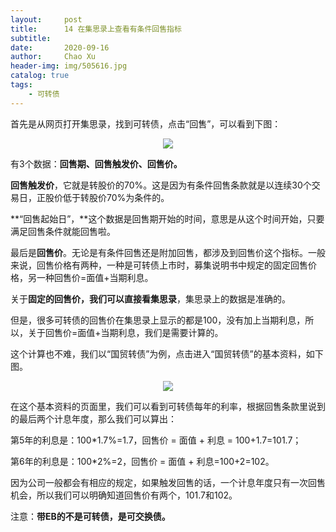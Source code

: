 ```yaml
---
layout:     post
title:      14 在集思录上查看有条件回售指标
subtitle:   
date:       2020-09-16
author:     Chao Xu
header-img: img/505616.jpg
catalog: true
tags:
    - 可转债
---
```


首先是从网页打开集思录，找到可转债，点击“回售”，可以看到下图：

<p align="center">
    <img src = "https://i.loli.net/2020/09/28/clO1AdsIxPpYhTn.png">
</p>

有3个数据：**回售期、回售触发价、回售价。**

**回售触发价**，它就是转股价的70%。这是因为有条件回售条款就是以连续30个交易日，正股价低于转股价70%为条件的。

**“回售起始日”，**这个数据是回售期开始的时间，意思是从这个时间开始，只要满足回售条件就能回售啦。

最后是**回售价**。无论是有条件回售还是附加回售，都涉及到回售价这个指标。一般来说，回售价格有两种，一种是可转债上市时，募集说明书中规定的固定回售价格，另一种回售价=面值+当期利息。

关于**固定的回售价，我们可以直接看集思录**，集思录上的数据是准确的。

但是，很多可转债的回售价在集思录上显示的都是100，没有加上当期利息，所以，关于回售价=面值+当期利息，我们是需要计算的。

这个计算也不难，我们以“国贸转债”为例，点击进入“国贸转债”的基本资料，如下图。

<p align="center">
    <img src = "https://i.loli.net/2020/09/28/oUyWpKYwGqVt6uN.png">
</p>

在这个基本资料的页面里，我们可以看到可转债每年的利率，根据回售条款里说到的最后两个计息年度，那么我们可以算出：

第5年的利息是：100*1.7%=1.7，回售价 = 面值 + 利息 = 100+1.7=101.7；

第6年的利息是：100*2%=2，回售价 = 面值 + 利息=100+2=102。

因为公司一般都会有相应的规定，如果触发回售的话，一个计息年度只有一次回售机会，所以我们可以明确知道回售价有两个，101.7和102。

注意：**带EB的不是可转债，是可交换债。**